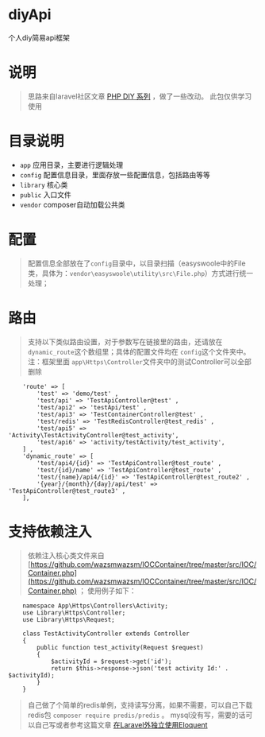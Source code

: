 # diyApi
个人diy简易api框架

# 说明

> 思路来自laravel社区文章 [PHP DIY 系列](https://learnku.com/articles/40697) ，做了一些改动。
> 此包仅供学习使用

# 目录说明

- `app` 应用目录，主要进行逻辑处理
- `config` 配置信息目录，里面存放一些配置信息，包括路由等等
- `library` 核心类
- `public` 入口文件
- `vendor` composer自动加载公共类

# 配置

> 配置信息全部放在了`config`目录中，以目录扫描（easyswoole中的File类，具体为：`vendor\easyswoole\utility\src\File.php`）方式进行统一处理；

# 路由

> 支持以下类似路由设置，对于参数写在链接里的路由，还请放在 `dynamic_route`这个数组里；具体的配置文件均在 `config`这个文件夹中。
> 注：框架里面 `app\Https\Controller`文件夹中的测试Controller可以全部删除

```
    'route' => [
        'test' => 'demo/test' ,
        'test/api' => 'TestApiController@test' ,
        'test/api2' => 'testApi/test' ,
        'test/api3' => 'TestContainerController@test' ,
        'test/redis' => 'TestRedisController@test_redis' ,
        'test/api5' => 'Activity\TestActivityController@test_activity',
        'test/api6' => 'activity/testActivity/test_activity',
    ] ,
    'dynamic_route' => [
        'test/api4/{id}' => 'TestApiController@test_route' ,
        'test/{id}/name' => 'TestApiController@test_route' ,
        'test/{name}/api4/{id}' => 'TestApiController@test_route2' ,
        '{year}/{month}/{day}/api/test' => 'TestApiController@test_route3' ,
    ],
```

# 支持依赖注入

> 依赖注入核心类文件来自[https://github.com/wazsmwazsm/IOCContainer/tree/master/src/IOC/Container.php](https://github.com/wazsmwazsm/IOCContainer/tree/master/src/IOC/Container.php) ；
> 使用例子如下：

```
    namespace App\Https\Controllers\Activity;
    use Library\Https\Controller;
    use Library\Https\Request;
    
    class TestActivityController extends Controller
    {
        public function test_activity(Request $request)
        {
            $activityId = $request->get('id');
            return $this->response->json('test activity Id:' . $activityId);
        }
    }
```

> 自己做了个简单的redis单例，支持读写分离，如果不需要，可以自己下载redis包 `composer require predis/predis` 。
> mysql没有写，需要的话可以自己写或者参考这篇文章 [在Laravel外独立使用Eloquent](https://www.golaravel.com/post/zai-laravelwai-du-li-shi-yong-eloquent/)